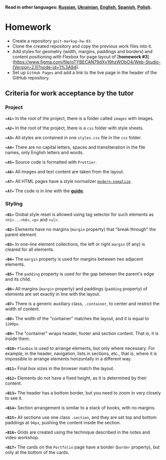 **Read in other languages: [Russian](README.md), [Ukrainian](README.ua.md),
[English](README.en.md), [Spanish](README.es.md), [Polish](README.pl.md).**

# Homework

- Create a repository `goit-markup-hw-03`.
- Clone the created repository and copy the previous work files into it.
- Add styles for geometry (width, margins, paddings and borders) and content
  positioning with Flexbox for page layout of [**homework #3**]
  (<https://www.figma.com/file/oTYBECAN79dXy19hzWObO4/Web-Studio-(Version-2.1)?node-id=1%3A94>).
- Set up `GitHub Pages` and add a link to the live page in the header of the
  GitHub repository.

## Criteria for work acceptance by the tutor

### Project

**`«A1»`** In the root of the project, there is a folder called `images` with
images.

**`«A2»`** In the root of the project, there is a `css` folder with style
sheets.

**`«A3»`** All styles are contained in one `styles.css` file in the `css`
folder.

**`«A4»`** There are no capital letters, spaces and transliteration in the file
names, only English letters and words.

**`«A5»`** Source code is formatted with `Prettier`.

**`«A6»`** All images and text content are taken from the layout.

**`«A7»`** All HTML pages have a style normalizer
[`modern-nomalize`](https://github.com/sindresorhus/modern-normalize).

**`«A7»`** The code is in line with the [**guide**](https://codeguide.co/).

### Styling

**`«B1»`** Global style reset is allowed using tag selector for such elements as
`<h1>...<h6>`, `<p>` and `<ul>`.

**`«B2»`** Elements have no margins (`margin` property) that "break through" the
parent element.

**`«B3»`** In one-line element collections, the left or right `margin` (if any)
is cleared for all elements.

**`«B4»`** The `margin` property is used for margins between two adjacent
elements.

**`«B5»`** The `padding` property is used for the gap between the parent's edge
and its child.

**`«B6»`** All margins (`margin` property) and paddings (`padding` property) of
elements are set exactly in line with the layout.

**`«B7»`** There is a generic auxiliary class, `.container`, to center and
restrict the width of content.

**`«B8»`** The width of the "container" matches the layout, and it is equal to
`1200px`.

**`«B9»`** The "container" wraps header, footer and section content. That is, it
is inside them.

**`«B10»`** `Flexbox` is used to arrange elements, but only where necessary. For
example, in the header, navigation, lists in sections, etc., that is, where it
is impossible to arrange elements horizontally in a different way.

**`«B11»`** Final box sizes in the browser match the layout.

**`«B12»`** Elements do not have a fixed height, as it is determined by their
content.

**`«B13»`** The header has a bottom border, but you need to zoom in very closely
to see it.

**`«B14»`** Section arrangement is similar to a stack of books, with no margins.

**`«B15»`** All sections use one class `.section`, and they are set top and
bottom paddings at `94px`, pushing the content inside the section.

**`«B16»`** Grids are created using the technique described in the notes and
video workshop.

**`«B17»`** The cards on the `Portfolio` page have a border (`border` property),
but only at the bottom of the cards.
